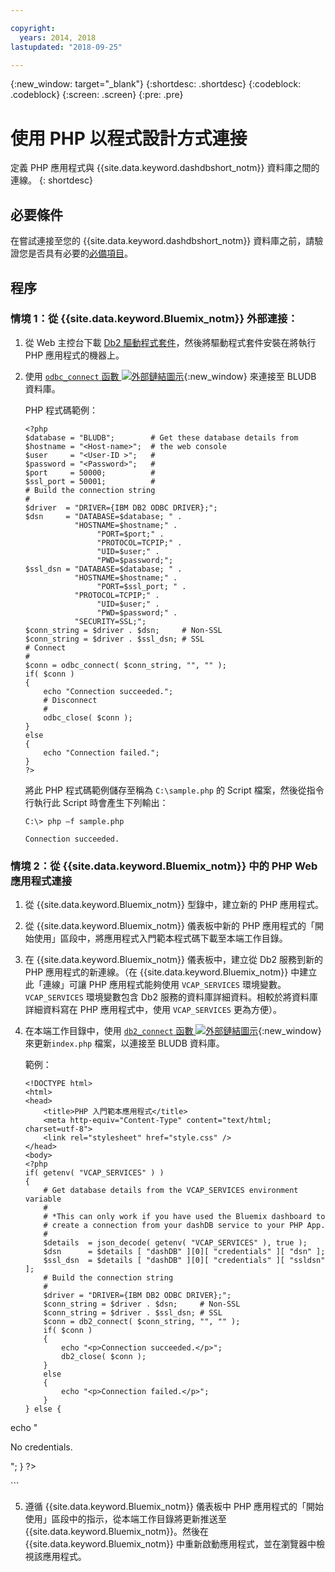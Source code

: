 ```yaml
---

copyright:
  years: 2014, 2018
lastupdated: "2018-09-25"

---
```


<!-- Attribute definitions --> 
{:new_window: target="_blank"}
{:shortdesc: .shortdesc}
{:codeblock: .codeblock}
{:screen: .screen}
{:pre: .pre}

# 使用 PHP 以程式設計方式連接

定義 PHP 應用程式與 {{site.data.keyword.dashdbshort_notm}} 資料庫之間的連線。
{: shortdesc}

## 必要條件

在嘗試連接至您的 {{site.data.keyword.dashdbshort_notm}} 資料庫之前，請驗證您是否具有必要的[必備項目](connecting.html#prereqs)。

<!-- Before you can connect to your database, you must perform the following steps:

- [Verify prerequisites](prereqs.html), including installing driver packages, configuring your local environment, and downloading SSL certificates (if needed)
- Collect [connection information](credentials.html), including database details such as host name and port numbers, and connection credentials such as user ID and password -->

## 程序

### 情境 1：從 {{site.data.keyword.Bluemix_notm}} 外部連接：
        
1. 從 Web 主控台下載 [Db2 驅動程式套件](driver_pkg.html)，然後將驅動程式套件安裝在將執行 PHP 應用程式的機器上。
                
2. 使用 [`odbc_connect` 函數 ![外部鏈結圖示](../../../icons/launch-glyph.svg "外部鏈結圖示")](http://php.net/manual/en/function.odbc-connect.php){:new_window} 來連接至 BLUDB 資料庫。
    
   PHP 程式碼範例：

   ```
   <?php
   $database = "BLUDB";        # Get these database details from
   $hostname = "<Host-name>";  # the web console
   $user     = "<User-ID >";   #
   $password = "<Password>";   #
   $port     = 50000;          #
   $ssl_port = 50001;          #
   # Build the connection string
   #
   $driver  = "DRIVER={IBM DB2 ODBC DRIVER};";
   $dsn     = "DATABASE=$database; " .
              "HOSTNAME=$hostname;" .
                   "PORT=$port;" .
                   "PROTOCOL=TCPIP;" .
                   "UID=$user;" .
                   "PWD=$password;";
   $ssl_dsn = "DATABASE=$database; " .
              "HOSTNAME=$hostname;" .
                   "PORT=$ssl_port; " .
              "PROTOCOL=TCPIP;" .
                   "UID=$user;" .
                   "PWD=$password;" .
              "SECURITY=SSL;";
   $conn_string = $driver . $dsn;     # Non-SSL
   $conn_string = $driver . $ssl_dsn; # SSL
   # Connect
   #
   $conn = odbc_connect( $conn_string, "", "" );
   if( $conn )
   {
       echo "Connection succeeded.";
       # Disconnect
       #
       odbc_close( $conn );
   }
   else
   {
       echo "Connection failed.";
   }
   ?>
   ```

   將此 PHP 程式碼範例儲存至稱為 `C:\sample.php` 的 Script 檔案，然後從指令行執行此 Script 時會產生下列輸出：

   ```
   C:\> php –f sample.php

   Connection succeeded.
   ```

### 情境 2：從 {{site.data.keyword.Bluemix_notm}} 中的 PHP Web 應用程式連接

1. 從 {{site.data.keyword.Bluemix_notm}} 型錄中，建立新的 PHP 應用程式。
        
2. 從 {{site.data.keyword.Bluemix_notm}} 儀表板中新的 PHP 應用程式的「開始使用」區段中，將應用程式入門範本程式碼下載至本端工作目錄。
        
3. 在 {{site.data.keyword.Bluemix_notm}} 儀表板中，建立從 Db2 服務到新的 PHP 應用程式的新連線。（在 {{site.data.keyword.Bluemix_notm}} 中建立此「連線」可讓 PHP 應用程式能夠使用 `VCAP_SERVICES` 環境變數。`VCAP_SERVICES` 環境變數包含 Db2 服務的資料庫詳細資料。相較於將資料庫詳細資料寫在 PHP 應用程式中，使用 `VCAP_SERVICES` 更為方便）。
        
4. 在本端工作目錄中，使用 [`db2_connect` 函數 ![外部鏈結圖示](../../../icons/launch-glyph.svg "外部鏈結圖示")](http://php.net/manual/en/function.db2-connect.php){:new_window} 來更新`index.php` 檔案，以連接至 BLUDB 資料庫。
        
   範例：

   ```
   <!DOCTYPE html>
   <html>
   <head>
       <title>PHP 入門範本應用程式</title>
       <meta http-equiv="Content-Type" content="text/html; charset=utf-8">
       <link rel="stylesheet" href="style.css" />
   </head>
   <body>
   <?php
   if( getenv( "VCAP_SERVICES" ) )
   {
       # Get database details from the VCAP_SERVICES environment variable
       #
       # *This can only work if you have used the Bluemix dashboard to 
       # create a connection from your dashDB service to your PHP App.
       #
       $details  = json_decode( getenv( "VCAP_SERVICES" ), true );
       $dsn      = $details [ "dashDB" ][0][ "credentials" ][ "dsn" ];
       $ssl_dsn  = $details [ "dashDB" ][0][ "credentials" ][ "ssldsn" ];
       # Build the connection string
       #
       $driver = "DRIVER={IBM DB2 ODBC DRIVER};";
       $conn_string = $driver . $dsn;     # Non-SSL
       $conn_string = $driver . $ssl_dsn; # SSL
       $conn = db2_connect( $conn_string, "", "" );
       if( $conn )
       {
           echo "<p>Connection succeeded.</p>";
           db2_close( $conn );
       }
       else
       {
           echo "<p>Connection failed.</p>";
       }
   } else {
echo "<p>No credentials.</p>";
   }
   ?>
   </body>
   </html>
   ```

5. 遵循 {{site.data.keyword.Bluemix_notm}} 儀表板中 PHP 應用程式的「開始使用」區段中的指示，從本端工作目錄將更新推送至 {{site.data.keyword.Bluemix_notm}}。然後在 {{site.data.keyword.Bluemix_notm}} 中重新啟動應用程式，並在瀏覽器中檢視該應用程式。


